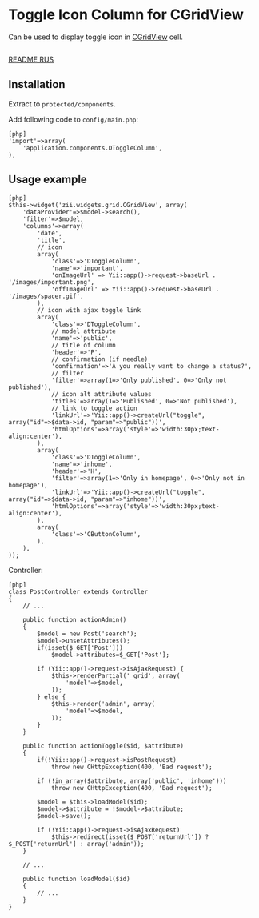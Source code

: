 ﻿Toggle Icon Column for CGridView
==========================

Can be used to display toggle icon in
[CGridView](http://www.yiiframework.com/doc/api/CGridView) cell.

<img src="http://www.elisdn.ru/upload/images/blogs/d78330e4808678e6fa651eab24e512ec.jpg" alt="" />

[README RUS](http://www.elisdn.ru/blog/15/dtogglecolumn-kolonka-pereklyuchatel-dlia-cgridview)

Installation
------------

Extract to `protected/components`.

Add following code to `config/main.php`:

~~~
[php]
'import'=>array(
	'application.components.DToggleColumn',
),
~~~

Usage example
-------------
~~~
[php]
$this->widget('zii.widgets.grid.CGridView', array(
	'dataProvider'=>$model->search(),
	'filter'=>$model,
	'columns'=>array(
		'date',
		'title', 
		// icon
		array(
			'class'=>'DToggleColumn',
			'name'=>'important',
			'onImageUrl' => Yii::app()->request->baseUrl . '/images/important.png',
			'offImageUrl' => Yii::app()->request->baseUrl . '/images/spacer.gif',
		),
		// icon with ajax toggle link
		array(
			'class'=>'DToggleColumn',
			// model attribute
			'name'=>'public',
			// title of column
			'header'=>'P',
			// confirmation (if needle)
			'confirmation'=>'A you really want to change a status?',
			// filter
			'filter'=>array(1=>'Only published', 0=>'Only not published'),
			// icon alt attribute values 
			'titles'=>array(1=>'Published', 0=>'Not published'),
			// link to toggle action
			'linkUrl'=>'Yii::app()->createUrl("toggle", array("id"=>$data->id, "param"=>"public"))',
			'htmlOptions'=>array('style'=>'width:30px;text-align:center'),
		),	 
		array(
			'class'=>'DToggleColumn',
			'name'=>'inhome',
			'header'=>'H',
			'filter'=>array(1=>'Only in homepage', 0=>'Only not in homepage'),
			'linkUrl'=>'Yii::app()->createUrl("toggle", array("id"=>$data->id, "param"=>"inhome"))',
			'htmlOptions'=>array('style'=>'width:30px;text-align:center'),
		),
		array(
			'class'=>'CButtonColumn',
		),
	),
));
~~~

Controller:

~~~
[php]
class PostController extends Controller
{
	// ...
 
	public function actionAdmin()
	{
		$model = new Post('search');
		$model->unsetAttributes();
		if(isset($_GET['Post']))
			$model->attributes=$_GET['Post'];
 
		if (Yii::app()->request->isAjaxRequest) {
			$this->renderPartial('_grid', array(
				'model'=>$model,
			));
		} else {
			$this->render('admin', array(
				'model'=>$model,
			));
		}
	}
	 
	public function actionToggle($id, $attribute)
	{
		if(!Yii::app()->request->isPostRequest)
			throw new CHttpException(400, 'Bad request');
	 
		if (!in_array($attribute, array('public', 'inhome')))
			throw new CHttpException(400, 'Bad request');
	 
		$model = $this->loadModel($id);
		$model->$attribute = !$model->$attribute;
		$model->save();
 
		if (!Yii::app()->request->isAjaxRequest)
			$this->redirect(isset($_POST['returnUrl']) ? $_POST['returnUrl'] : array('admin'));
	}
	 
	// ...  
	 
	public function loadModel($id)
	{
		// ...
	}
}
~~~
